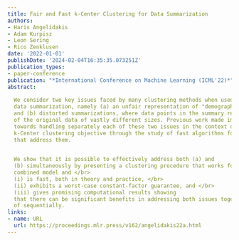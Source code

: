 ```yaml
---
title: Fair and Fast k-Center Clustering for Data Summarization
authors:
- Haris Angelidakis
- Adam Kurpisz
- Leon Sering
- Rico Zenklusen
date: '2022-01-01'
publishDate: '2024-02-04T16:35:35.073251Z'
publication_types:
- paper-conference
publication: "*International Conference on Machine Learning (ICML'22)*"
abstract: 
  
  We consider two key issues faced by many clustering methods when used for
  data summarization, namely (a) an unfair representation of "demographic groups”
  and (b) distorted summarizations, where data points in the summary represent subsets
  of the original data of vastly different sizes. Previous work made important steps
  towards handling separately each of these two issues in the context of the fundamental
  k-Center clustering objective through the study of fast algorithms for natural models
  that address them. 
  

  We show that it is possible to effectively address both (a) and
  (b) simultaneously by presenting a clustering procedure that works for a canonical
  combined model and </br>
  (i) is fast, both in theory and practice, </br>
  (ii) exhibits a worst-case constant-factor guarantee, and </br>
  (iii) gives promising computational results showing
  that there can be significant benefits in addressing both issues together instead
  of sequentially.
links:
- name: URL
  url: https://proceedings.mlr.press/v162/angelidakis22a.html
---
```

